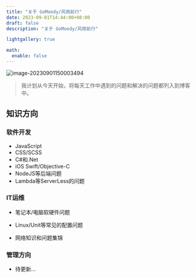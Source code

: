 ```yaml
---
title: "关于 GoMoody/风雨前行"
date: 2023-09-01T14:44:00+08:00
draft: false
description: "关于 GoMoody/风雨前行"

lightgallery: true

math:
  enable: false
---
```


![image-20230901150003494](https://yingsongxue.github.io/static/img/2023/upgit_20230901_1693551603.png)

>  我计划从今天开始，将每天工作中遇到的问题和解决的问题都列入到博客中。

## 知识方向

### 软件开发

* JavaScript
* CSS/SCSS
* C#和.Net
* iOS Swift/Objective-C
* NodeJS等后端问题
* Lambda等ServerLess的问题

### IT运维

* 笔记本/电脑软硬件问题

* Linux/Unit等常见的配置问题

* 网络知识和问题集锦


### 管理方向

* 待更新…
